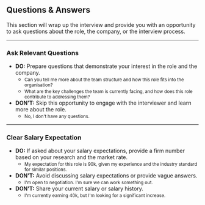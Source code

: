 ## <span class="color-yellow-500">Questions & Answers</span>

This section will wrap up the interview and provide you with an opportunity to ask questions about the role, the company, or the interview process.

---

### <span class="color-yellow-500">Ask Relevant Questions</span>

- **DO:** Prepare questions that demonstrate your interest in the role and the company.
  - <small>Can you tell me more about the team structure and how this role fits into the organisation?</small>
  - <small>What are the key challenges the team is currently facing, and how does this role contribute to addressing them?</small>
- **DON'T:** Skip this opportunity to engage with the interviewer and learn more about the role.
  - <small>No, I don't have any questions.</small>

---

### <span class="color-yellow-500">Clear Salary Expectation</span>
- **DO:** If asked about your salary expectations, provide a firm number based on your research and the market rate.
  - <small>My expectation for this role is 90k, given my experience and the industry standard for similar positions.</small>
- **DON'T:** Avoid discussing salary expectations or provide vague answers.
  - <small>I'm open to negotiation. I'm sure we can work something out.</small>
- **DON'T:** Share your current salary or salary history.
  - <small>I'm currently earning 40k, but I'm looking for a significant increase.</small>
